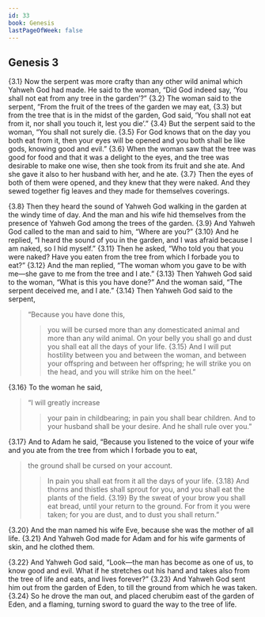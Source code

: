 ```yaml
---
id: 33
book: Genesis
lastPageOfWeek: false
---
```


## Genesis 3

{3.1} Now the serpent was more crafty than any other wild animal which Yahweh God had made. He said to the woman, “Did God indeed say, ‘You shall not eat from any tree in the garden’?” {3.2} The woman said to the serpent, “From the fruit of the trees of the garden we may eat, {3.3} but from the tree that is in the midst of the garden, God said, ‘You shall not eat from it, nor shall you touch it, lest you die’.” {3.4} But the serpent said to the woman, “You shall not surely die. {3.5} For God knows that on the day you both eat from it, then your eyes will be opened and you both shall be like gods, knowing good and evil.” {3.6} When the woman saw that the tree was good for food and that it was a delight to the eyes, and the tree was desirable to make one wise, then she took from its fruit and she ate. And she gave it also to her husband with her, and he ate. {3.7} Then the eyes of both of them were opened, and they knew that they were naked. And they sewed together fig leaves and they made for themselves coverings.

{3.8} Then they heard the sound of Yahweh God walking in the garden at the windy time of day. And the man and his wife hid themselves from the presence of Yahweh God among the trees of the garden. {3.9} And Yahweh God called to the man and said to him, “Where are you?” {3.10} And he replied, “I heard the sound of you in the garden, and I was afraid because I am naked, so I hid myself.” {3.11} Then he asked, “Who told you that you were naked? Have you eaten from the tree from which I forbade you to eat?” {3.12} And the man replied, “The woman whom you gave to be with me—she gave to me from the tree and I ate.” {3.13} Then Yahweh God said to the woman, “What is this you have done?” And the woman said, “The serpent deceived me, and I ate.” {3.14} Then Yahweh God said to the serpent,

> “Because you have done this,
>> you will be cursed
>> more than any domesticated animal
>> and more than any wild animal.
> On your belly you shall go
>> and dust you shall eat
>> all the days of your life.
> {3.15} And I will put hostility
>> between you and between the woman,
>> and between your offspring and between her offspring;
>> he will strike you on the head,
>> and you will strike him on the heel.”

{3.16} To the woman he said,

> “I will greatly increase
>> your pain in childbearing;
>> in pain you shall bear children.
> And to your husband shall be your desire.
> And he shall rule over you.”

{3.17} And to Adam he said, “Because you listened to the voice of your wife and you ate from the tree from which I forbade you to eat,

> the ground shall be cursed on your account.
>> In pain you shall eat from it
>> all the days of your life.
> {3.18} And thorns and thistles shall sprout for you,
>> and you shall eat the plants of the field.
> {3.19} By the sweat of your brow
>> you shall eat bread,
>> until your return to the ground.
> For from it you were taken;
>> for you are dust,
>> and to dust you shall return.”

{3.20} And the man named his wife Eve, because she was the mother of all life. {3.21} And Yahweh God made for Adam and for his wife garments of skin, and he clothed them.

{3.22} And Yahweh God said, “Look—the man has become as one of us, to know good and evil. What if he stretches out his hand and takes also from the tree of life and eats, and lives forever?” {3.23} And Yahweh God sent him out from the garden of Eden, to till the ground from which he was taken. {3.24} So he drove the man out, and placed cherubim east of the garden of Eden, and a flaming, turning sword to guard the way to the tree of life.